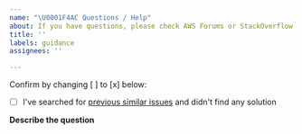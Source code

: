 ```yaml
---
name: "\U0001F4AC Questions / Help"
about: If you have questions, please check AWS Forums or StackOverflow
title: ''
labels: guidance
assignees: ''

---
```


Confirm by changing [ ] to [x] below:
- [ ] I've searched for [previous similar issues](https://github.com/aws/aws-iot-device-sdk-js-v2/issues) and didn't find any solution

**Describe the question**